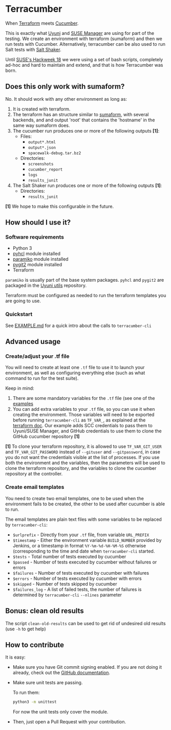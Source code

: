 # Terracumber

When [Terraform](https://www.terraform.io/) meets [Cucumber](https://cucumber.io/).

This is exactly what [Uyuni](https://www.uyuni-project.org/) and [SUSE Manager](https://www.suse.com/products/suse-manager/) are using for part of the testing. We create an environment with terraform (sumaform) and then we run tests with Cucumber. Alternatively, terracumber can be also used to run Salt tests with [Salt Shaker](https://github.com/openSUSE/salt-test).

Until [SUSE's Hackweek 18](https://hackweek.suse.com/projects/terracumber-python-replacement-for-sumaform-test-runner) we were using a set of bash scripts, completely ad-hoc and hard to maintain and extend, and that is how Terracumber was born.

## Does this only work with sumaform?

No. It should work with any other environment as long as:

1. It is created with terraform.
2. The terraform has an structure similar to [sumaform](https://github.com/uyuni-project/sumaform), with several backends, and and output 'root' that contains the 'hostname' in the same way sumaform does.
3. The cucumber run produces one or more of the following outputs **[1]**:
   * Files:
     - `output*.html`
     - `output*.json` 
     - `spacewalk-debug.tar.bz2`
   * Directories:
     - `screenshots`
     - `cucumber_report`
     - `logs`
     - `results_junit`
4. The Salt Shaker run produces one or more of the following outputs **[1]**:
   * Directories:
     - `results_junit`

**[1]** We hope to make this configurable in the future.

## How should I use it?

### Software requirements

- Python 3
- [pyhcl](https://pypi.org/project/pyhcl/) module installed
- [paramiko](https://www.paramiko.org/) module installed
- [pygit2](https://www.pygit2.org/) module installed
- Terraform

`paramiko` is usually part of the base system packages. `pyhcl` and `pygit2` are packaged in the [Uyuni utils](https://download.opensuse.org/repositories/systemsmanagement:/Uyuni:/Utils/) repository.

Terraform must be configured as needed to run the terraform templates you are going to use.

### Quickstart

See [EXAMPLE.md](EXAMPLE.md) for a quick intro about the calls to `terracumber-cli`

## Advanced usage

### Create/adjust your .tf file

You will need to create at least one `.tf` file to use it to launch your environment, as well as configuring everything else (such as what command to run for the test suite).

Keep in mind:

1. There are some mandatory variables for the `.tf` file (see one of the [examples](examples/)
2. You can add extra variables to your `.tf` file, so you can use it when creating the environment. Those variables will need to be exported before running `terracumber-cli` as `TF_VAR_`, as explained at the [terraform doc](https://learn.hashicorp.com/terraform/getting-started/variables.html#from-environment-variables). Our example adds SCC credentials to pass them to Uyuni/SUSE Manager, and GitHub credentials to use them to clone the GitHub cucumber repository **[1]**

**[1]** To clone your terraform repository, it is allowed to use `TF_VAR_GIT_USER` and `TF_VAR_GIT_PASSWORD` instead of `--gituser` and `--gitpassword`, in case you do not want the credentials visible at the list of processes. If you use both the environment and the variables, then the parameters will be used to clone the terraform repository, and the variables to clone the cucumber repository at the controller.

### Create email templates

You need to create two email templates, one to be used when the environment fails to be created, the other to be used after cucumber is able to run.

The email templates are plain text files with some variables to be replaced by `terracumber-cli`:

* `$urlprefix` - Directly from your `.tf` file, from variable `URL_PREFIX`
* `$timestamp` - Either the environment variable `BUILD_NUMBER` provided by Jenkins, or a timestamp in format `%Y-%m-%d-%H-%M-%S` otherwise (corresponding to the time and date when `terracumber-cli` started.
* `$tests` - Total number of tests executed by cucumber
* `$passed` - Number of tests executed by cucumber without failures or errors
* `$failures` - Number of tests executed by cucumber with failures
* `$errors` - Number of tests executed by cucumber with errors
* `$skipped` - Number of tests skipped by cucumber
* `$failures_log` - A list of failed tests, the number of failures is determined by `terracumber-cli` `--nlines` parameter

## Bonus: clean old results

The script `clean-old-results` can be used to get rid of undesired old results (use `-h` to get help)

## How to contribute

It is easy:

- Make sure you have Git commit signing enabled. If you are not doing it already, check out the [GitHub documentation](https://docs.github.com/en/authentication/managing-commit-signature-verification/about-commit-signature-verification).
- Make sure unit tests are passing.

  To run them:
  ```bash
  python3 -m unittest
  ```
  For now the unit tests only cover the module.
- Then, just open a Pull Request with your contribution.


